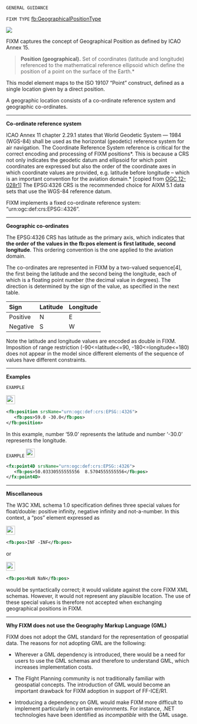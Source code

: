 `GENERAL GUIDANCE` 

`FIXM TYPE` [fb:GeographicalPositionType](https://www.fixm.aero/releases/FIXM-4.2.0/doc/schema_documentation/Fixm_GeographicalPositionType.html#Link14)

<img src="https://github.com/hlepori/fixm_test/blob/master//media/GeographicalPositionType.png">

FIXM captures the concept of Geographical Position as defined by ICAO
Annex 15.

> **Position (geographical).** Set of coordinates (latitude and longitude)
> referenced to the mathematical reference ellipsoid which define the
> position of a point on the surface of the Earth.*

This model element maps to the ISO 19107 “Point” construct, defined as a
single location given by a direct position.


A geographic location consists of a co-ordinate reference system and
geographic co-ordinates.


***

**Co-ordinate reference system**

ICAO Annex 11 chapter 2.29.1 states that World Geodetic System — 1984
(WGS-84) shall be used as the horizontal (geodetic) reference system for
air navigation. The Coordinate Reference System reference is critical
for the correct encoding and processing of FIXM positions*. This is
because a CRS not only indicates the geodetic datum and ellipsoid for
which point coordinates are expressed but also the order of the
coordinate axes in which coordinate values are provided, e.g. latitude
before longitude – which is an important convention for the aviation
domain.* \[copied from [OGC
12-028r1](https://portal.opengeospatial.org/files/?artifact_id=62061)\]
The EPSG:4326 CRS is the recommended choice for AIXM 5.1 data sets that
use the WGS-84 reference datum.

FIXM implements a fixed co-ordinate reference system:
“urn:ogc:def:crs:EPSG::4326”.


***

**Geographic co-ordinates**

The EPSG:4326 CRS has latitude as the primary axis, which indicates that
**the order of the values in the fb:pos element is** **first latitude**,
**second longitude**. This ordering convention is the one applied to the
aviation domain.

The co-ordinates are represented in FIXM by a two-valued sequence[4],
the first being the latitude and the second being the longitude, each of
which is a floating point number (the decimal value in degrees). The
direction is determined by the sign of the value, as specified in the
next table.

| Sign     | Latitude | Longitude |
|:---------|:---------|:----------|
| Positive | N        | E         |
| Negative | S        | W         |

Note the latitude and longitude values are encoded as double in FIXM.
Imposition of range restriction (-90<=latitude<=90, -180<=longitude<=180)
does not appear in the model since different elements of the sequence of
values have different constraints.

***

**Examples**

`EXAMPLE`

<img src="https://github.com/hlepori/fixm_test/blob/master/media/ok.png" style="width:0.25in;height:0.25in" />

```xml
<fb:position srsName="urn:ogc:def:crs:EPSG::4326">
   <fb:pos>59.0 -30.0</fb:pos>
</fb:position>
```

In this example, number ‘59.0’ represents the latitude and number
‘-30.0’ represents the longitude.

`EXAMPLE` <img src="./media/ok.png" style="width:0.25in;height:0.25in" />

```xml
<fx:point4D srsName="urn:ogc:def:crs:EPSG::4326">
   <fb:pos>50.03330555555556  8.5704555555556</fb:pos>
</fx:point4D>
```


***

**Miscellaneous**

The W3C XML schema 1.0 specification defines three special values for
float/double: positive infinity, negative infinity and not-a-number. In
this context, a “pos” element expressed as 

<img src="./media/nok.png" style="width:0.25in;height:0.25in" />

```xml
<fb:pos>INF -INF</fb:pos>
```
or 

<img src="./media/nok.png" style="width:0.25in;height:0.25in" />

```xml
<fb:pos>NaN NaN</fb:pos>
```

would be syntactically correct; it would validate against the core FIXM XML
schemas. However, it would not represent any plausible location. The use
of these special values is therefore not accepted when exchanging
geographical positions in FIXM.


***

**Why FIXM does not use the Geography Markup Language (GML)**

FIXM does not adopt the GML standard for the representation of
geospatial data. The reasons for not adopting GML are the following:

-   Wherever a GML dependency is introduced, there would be a need for
    users to use the GML schemas and therefore to understand GML, which
    increases implementation costs.

-   The Flight Planning community is not traditionally familiar with
    geospatial concepts. The introduction of GML would become an
    important drawback for FIXM adoption in support of FF-ICE/R1.

-   Introducing a dependency on GML would make FIXM more difficult to
    implement particularly in certain environments. For instance, .NET
    technologies have been identified as *incompatible* with the GML
    usage.
